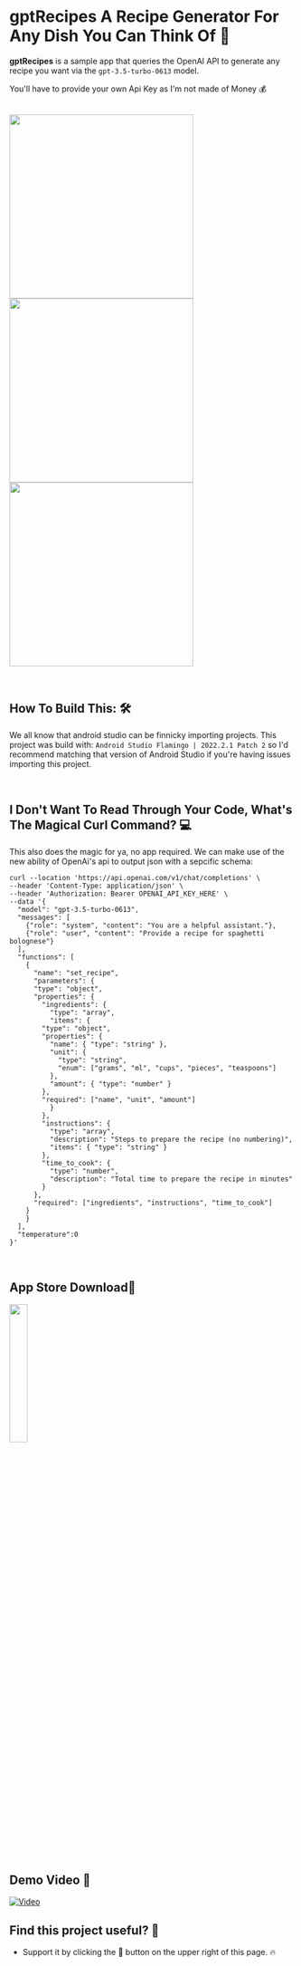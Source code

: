 # gptRecipes A Recipe Generator For Any Dish You Can Think Of  📖

**gptRecipes** is a sample app that queries the OpenAI API to generate any recipe you want via the `gpt-3.5-turbo-0613` model. 

You'll have to provide your own Api Key as I'm not made of Money 💰
<br>
<br>

<img src="github_assets/first_screen.png" width="325"/> <img src="github_assets/loading.png" width="325"/>  <img src="github_assets/recipe.png" width="325"/> 

<br>

## How To Build This: 🛠
We all know that android studio can be finnicky importing projects. This project was build with: `Android Studio Flamingo | 2022.2.1 Patch 2` so I'd recommend matching that version of Android Studio if you're having issues importing this project. 

<br>

## I Don't Want To Read Through Your Code, What's The Magical Curl Command? 💻 
This also does the magic for ya, no app required. We can make use of the new ability of OpenAi's api to output json with a sepcific schema: 
```
curl --location 'https://api.openai.com/v1/chat/completions' \
--header 'Content-Type: application/json' \
--header 'Authorization: Bearer OPENAI_API_KEY_HERE' \
--data '{
  "model": "gpt-3.5-turbo-0613",
  "messages": [
    {"role": "system", "content": "You are a helpful assistant."},
    {"role": "user", "content": "Provide a recipe for spaghetti bolognese"}
  ],
  "functions": [
    {
      "name": "set_recipe",
      "parameters": {
	  "type": "object",
	  "properties": {
	    "ingredients": {
	      "type": "array",
	      "items": {
		"type": "object",
		"properties": {
		  "name": { "type": "string" },
		  "unit": { 
		    "type": "string",
		    "enum": ["grams", "ml", "cups", "pieces", "teaspoons"]
		  },
		  "amount": { "type": "number" }
		},
		"required": ["name", "unit", "amount"]
	      }
	    },
	    "instructions": {
	      "type": "array",
	      "description": "Steps to prepare the recipe (no numbering)",
	      "items": { "type": "string" }
	    },
	    "time_to_cook": {
	      "type": "number",
	      "description": "Total time to prepare the recipe in minutes"
	    }
	  },
	  "required": ["ingredients", "instructions", "time_to_cook"]
	}
    }
  ],
  "temperature":0
}'
```
<br>

## App Store Download📱
<p align="left">
<a href="https://play.google.com/store/apps/details?id=com.davidz.gbtrecipes">
  <img src="github_assets/google_play.svg" width="25%">
</a>
<br>


## Demo Video 🎥 
[![Video](https://img.youtube.com/vi/iMwPzn8f33c/0.jpg)](https://youtu.be/iMwPzn8f33c)

## Find this project useful? 🔎

* Support it by clicking the 🌟 button on the upper right of this page. 🔥



